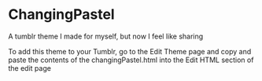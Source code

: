 # ChangingPastel
A tumblr theme I made for myself, but now I feel like sharing

To add this theme to your Tumblr, go to the Edit Theme page and copy and paste the contents of the changingPastel.html into the Edit HTML section of the edit page
